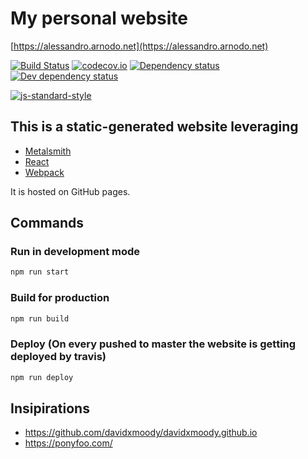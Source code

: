 # My personal website

[https://alessandro.arnodo.net](https://alessandro.arnodo.net)


[![Build Status](https://travis-ci.org/vesparny/alessandro.arnodo.net.svg)](https://travis-ci.org/vesparny/alessandro.arnodo.net)
[![codecov.io](https://codecov.io/github/vesparny/alessandro.arnodo.net/coverage.svg?branch=master)](https://codecov.io/github/vesparny/alessandro.arnodo.net?branch=master)
[![Dependency status](https://david-dm.org/vesparny/alessandro.arnodo.net/status.svg)](https://david-dm.org/vesparny/alessandro.arnodo.net "Dependency status")
[![Dev dependency status](https://david-dm.org/vesparny/alessandro.arnodo.net/dev-status.svg)](https://david-dm.org/vesparny/alessandro.arnodo.net#info=devDependencies "Dev dependency status")

[![js-standard-style](https://cdn.rawgit.com/feross/standard/master/badge.svg)](https://github.com/feross/standard)

## This is a static-generated website leveraging

* [Metalsmith](http://www.metalsmith.io/)
* [React](https://facebook.github.io/react/)
* [Webpack](https://webpack.github.io/)

It is hosted on GitHub pages.

## Commands

### Run in development mode

```bash
npm run start
```

### Build for production

```bash
npm run build
```

### Deploy (On every pushed to master the website is getting deployed by travis)

```bash
npm run deploy
```

## Insipirations

* https://github.com/davidxmoody/davidxmoody.github.io
* https://ponyfoo.com/
